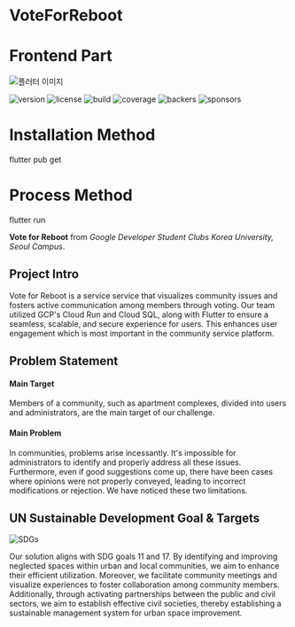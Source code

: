 # VoteForReboot

# Frontend Part

![플러터 이미지](https://github.com/TTKKWAN/TTKKWAN/assets/147288887/c2c52b28-2e2a-4437-8175-b4abaecddef3)

![version](https://img.shields.io/badge/version-v[3.10]-blue.svg)
![license](https://img.shields.io/badge/license-MIT-green.svg)
![build](https://img.shields.io/badge/build-passing-brightgreen.svg)
![coverage](https://img.shields.io/badge/coverage-85%25-brightgreen.svg)
![backers](https://img.shields.io/badge/backers-52-orange.svg)
![sponsors](https://img.shields.io/badge/sponsors-233-blue.svg)

# Installation Method
flutter pub get

# Process Method
flutter run

**Vote for Reboot** from _Google Developer Student Clubs Korea University, Seoul Campus_.



## **Project Intro**

Vote for Reboot is a service service that visualizes community issues and fosters active communication among members through voting. 
Our team utilized GCP's Cloud Run and Cloud SQL, along with Flutter to ensure a seamless, scalable, and secure experience for users. This enhances user engagement which is most important in the community service platform.


## **Problem Statement**

#### **Main Target**
Members of a community, such as apartment complexes, divided into users and administrators, are the main target of our challenge.

#### **Main Problem**
In communities, problems arise incessantly. It's impossible for administrators to identify and properly address all these issues. Furthermore, even if good suggestions come up, there have been cases where opinions were not properly conveyed, leading to incorrect modifications or rejection. We have noticed these two limitations.


## **UN Sustainable Development Goal & Targets**
![SDGs](https://github.com/solutionchallenge2team/VoteForReboot/assets/129723376/77e72536-af24-4545-b60f-67b6ff7ed74e)

Our solution aligns with SDG goals 11 and 17. By identifying and improving neglected spaces within urban and local communities, we aim to enhance their efficient utilization. Moreover, we facilitate community meetings and visualize experiences to foster collaboration among community members. Additionally, through activating partnerships between the public and civil sectors, we aim to establish effective civil societies, thereby establishing a sustainable management system for urban space improvement.
